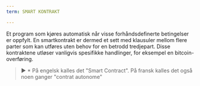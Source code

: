 ```yaml
---
term: SMART KONTRAKT

---
```

Et program som kjøres automatisk når visse forhåndsdefinerte betingelser er oppfylt. En smartkontrakt er dermed et sett med klausuler mellom flere parter som kan utføres uten behov for en betrodd tredjepart. Disse kontraktene utløser vanligvis spesifikke handlinger, for eksempel en bitcoin-overføring.

> ► * På engelsk kalles det "Smart Contract". På fransk kalles det også noen ganger "contrat autonome"